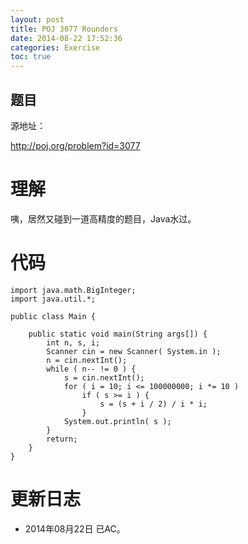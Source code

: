 ```yaml
---
layout: post
title: POJ 3077 Rounders
date: 2014-08-22 17:52:36
categories: Exercise
toc: true
---
```

## 题目
源地址：

http://poj.org/problem?id=3077

# 理解
咦，居然又碰到一道高精度的题目，Java水过。

<!-- more -->

# 代码

```
import java.math.BigInteger;
import java.util.*;

public class Main {

    public static void main(String args[]) {
        int n, s, i;
        Scanner cin = new Scanner( System.in );
        n = cin.nextInt();
        while ( n-- != 0 ) {
            s = cin.nextInt();
            for ( i = 10; i <= 100000000; i *= 10 )
                if ( s >= i ) {
                    s = (s + i / 2) / i * i;
                }
            System.out.println( s );
        }
        return;
    }
}

```

# 更新日志
- 2014年08月22日 已AC。
